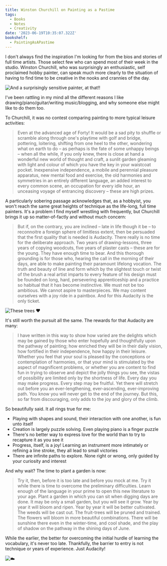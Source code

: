 ```yaml
---
title: Winston Churchill on Painting as a Pastime
tags:
  - Books
  - Notes
  - Creativity
date: '2023-06-19T10:35:07.322Z'
bookshelf:
  - PaintingAsAPastime
---
```


I don't always find the inspiration I'm looking for from the bios and stories of full time artists. Those select few who can spend most of their week in the studio. Winston Churchill, who was surprisingly an enthusiastic, self proclaimed hobby painter, can speak much more clearly to the situation of having to find time to be creative in the nooks and crannies of the day.

![And a surprisingly sensitive painter, at that!!](https://res.cloudinary.com/cpadilla/image/upload/t_optimize/chrisdpadilla/blog/imgs/churchillpainting_Large_u62tt7.jpg)

I've been rattling in my mind all the different reasons I like drawing/piano/guitar/writing music/blogging, and why someone else might like to do them too.

To Churchill, it was no contest comparing painting to more typical leisure activities:

> Even at the advanced age of Forty! It would be a sad pity to shuffle or scramble along through one's playtime with golf and bridge, pottering, loitering, shifting from one heel to the other, wondering what on earth to do – as perhaps is the fate of some unhappy beings – when all the while, if you only knew, there is close at hand a wonderful new world of thought and craft, a sunlit garden gleaming with light and colour of which you have the key in your waistcoat pocket. Inexpensive independence, a mobile and perennial pleasure apparatus, new mental food and exercise, the old harmonies and symmetries in an entirely different language, an added interest to every common scene, an occupation for every idle hour, an unceasing voyage of entrancing discovery – these are high prizes.

A particularly sobering passage acknowledges that, as a hobbyist, you won't reach the same great heights of technique as the life-long, full time painters. It's a problem I find myself wrestling with frequently, but Churchill brings it up so matter-of-factly and without much concern:

> But if, on the contrary, you are inclined – late in life though it be – to reconnoitre a foreign sphere of limitless extent, then be persuaded that the first quality that is needed is Audacity. There really is no time for the deliberate approach. Two years of drawing-lessons, three years of copying woodcuts, five years of plaster casts – these are for the young. They have enough time to bear. And this thorough grounding is for those who, hearing the call in the morning of their days, are able to make painting their paramount lifelong vocation. The truth and beauty of line and form which by the slightest touch or twist of the brush a real artist imparts to every feature of his design must be founded on long, hard, persevering apprenticeship and a practice so habitual that it has become instinctive. We must not be too ambitious. We cannot aspire to masterpieces. We may content ourselves with a joy ride in a paintbox. And for this Audacity is the only ticket.

![These trees ❤️](https://res.cloudinary.com/cpadilla/image/upload/t_optimize/chrisdpadilla/blog/imgs/winston-churchill-art-collection-pr-0518-1600x800_cufqio.jpg)

It's still worth the pursuit all the same. The rewards for that Audacity are many:

> I have written in this way to show how varied are the delights which may be gained by those who enter hopefully and thoughtfully upon the pathway of painting; how enriched they will be in their daily vision, how fortified in their independence, how happy in their leisure. Whether you feel that your soul is pleased by the conceptions or contemplation of harmonies, or that your mind is stimulated by the aspect of magnificent problems, or whether you are content to find fun in trying to observe and depict the jolly things you see, the vistas of possibility are limited only by the shortness of life. Every day you may make progress. Every step may be fruitful. Yet there will stretch out before you an ever-lengthening, ever-ascending, ever-improving path. You know you will never get to the end of the journey. But this, so far from discouraging, only adds to the joy and glory of the climb.

So beautifully said. It all rings true for me:

- Playing with shapes and sound, their interaction with one another, is fun unto itself
- Creation is largely puzzle solving. Even playing piano is a finger puzzle
- There's no better way to express love for the world than to try to recapture it as you see it
- Progress, itself, is a joy! Learning an instrument more intimately or refining a line stroke, they all lead to small victories
- There are infinite paths to explore. None right or wrong, only guided by your curiosity and interest

And why wait? The time to plant a garden is now:

> Try it, then, before it is too late and before you mock at me. Try it while there is time to overcome the preliminary difficulties. Learn enough of the language in your prime to open this new literature to your age. Plant a garden in which you can sit when digging days are done. It may be only a small garden, but you will see it grow. Year by year it will bloom and ripen. Year by year it will be better cultivated. The weeds will be cast out. The fruit-trees will be pruned and trained. The flowers will bloom in more beautiful combinations. There will be sunshine there even in the winter-time, and cool shade, and the play of shadow on the pathway in the shining days of June.

While the earlier, the better for overcoming the initial hurdle of learning the vocabulary, it's never too late. Thankfully, the barrier to entry is not technique or years of experience. Just Audacity!

![☁️](https://res.cloudinary.com/cpadilla/image/upload/t_optimize/chrisdpadilla/blog/imgs/f752c85e-2fd1-4597-918d-190e3c628fd5_570_jvy9d9.jpg)
